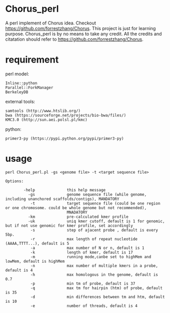 # Chorus_perl
A perl implement of Chorus idea. Checkout https://github.com/forrestzhang/Chorus.
This project is just for learning purpose. Chorus_perl is by no means to take any credit. All the credits and citatation should refer to https://github.com/forrestzhang/Chorus.

# requirement

perl model:

    Inline::python
    Parallel::ForkManager
    BerkeleyDB

external tools:

    samtools (http://www.htslib.org/)
    bwa (https://sourceforge.net/projects/bio-bwa/files/)
    KMC3.0 (http://sun.aei.polsl.pl/kmc)


python:

    primer3-py (https://pypi.python.org/pypi/primer3-py)


# usage

    perl Chorus_perl.pl -gs <genome file> -t <target sequence file>

    Options:

            -help              this help message
              -gs              genome sequence file (while genome, including unanchored scaffolds/contigs), MANDATORY
               -t              target sequence file (could be one region or one chromosome. could be whole genome but not recommended),
                               MNADATORY
              -km              pre-calculated kmer profile
              -uk              uniq kmer cutoff, default is 1 for genomic, but if not use genomic for kmer profile, set accordingly
               -s              step of ajacent probe , default is every 5bp.
               -r              max length of repeat nucleotide (AAAA,TTTT...), default is 5
               -a              max number of N or n, default is 1
               -k              length of kmer, default is 17
               -m              running mode,canbe set to highMem and lowMem, default is highMem
               -n              max number of multiple kmers in a probe, default is 4
               -h              max homologous in the genome, default is 0.7
               -p              min tm of probe, default is 37
               -q              max tm for hairpin (htm) of probe, default is 35
               -d              min differences between tm and htm, default is 10
               -e              number of threads, default is 4

